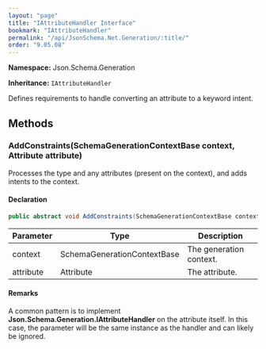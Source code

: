 ```yaml
---
layout: "page"
title: "IAttributeHandler Interface"
bookmark: "IAttributeHandler"
permalink: "/api/JsonSchema.Net.Generation/:title/"
order: "9.05.08"
---
```

**Namespace:** Json.Schema.Generation

**Inheritance:**
`IAttributeHandler`

Defines requirements to handle converting an attribute to a keyword intent.

## Methods

### AddConstraints(SchemaGenerationContextBase context, Attribute attribute)

Processes the type and any attributes (present on the context), and adds
intents to the context.

#### Declaration

```c#
public abstract void AddConstraints(SchemaGenerationContextBase context, Attribute attribute)
```
| Parameter | Type | Description |
|---|---|---|
| context | SchemaGenerationContextBase | The generation context. |
| attribute | Attribute | The attribute. |

#### Remarks

A common pattern is to implement **Json.Schema.Generation.IAttributeHandler** on the
attribute itself.  In this case, the <paramref name="attribute" /> parameter
will be the same instance as the handler and can likely be ignored.

